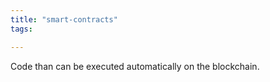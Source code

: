 ```yaml
---
title: "smart-contracts"
tags: 

---
```


Code than can be executed automatically on the blockchain.
